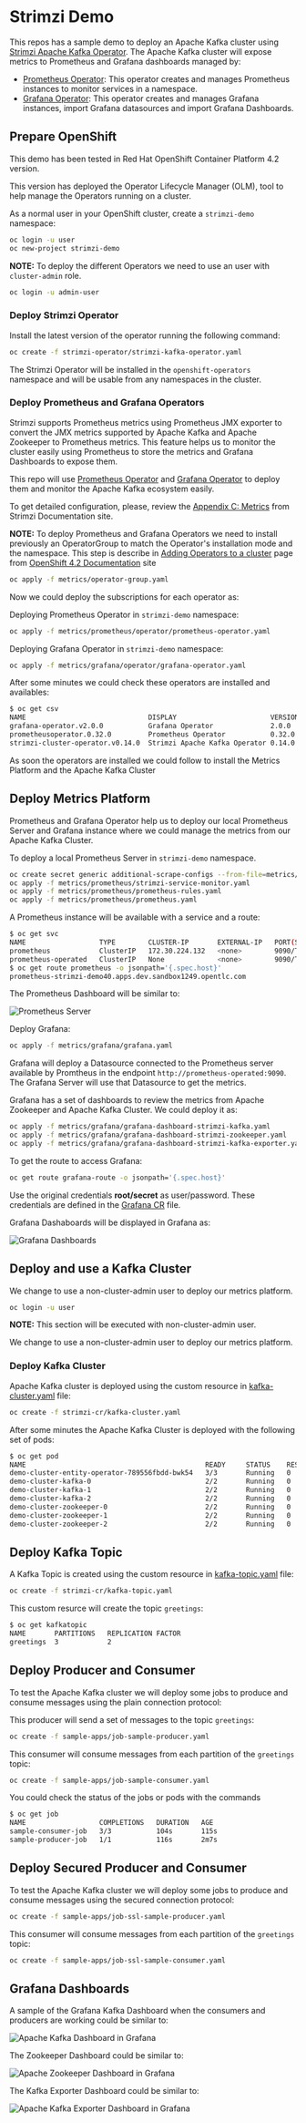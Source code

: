 # Strimzi Demo

This repos has a sample demo to deploy an Apache Kafka cluster using [Strimzi Apache Kafka Operator](https://operatorhub.io/operator/strimzi-kafka-operator). The Apache Kafka cluster will expose metrics to Prometheus and
Grafana dashboards managed by:

* [Prometheus Operator](https://operatorhub.io/operator/prometheus): This operator creates and manages Prometheus
instances to monitor services in a namespace.
* [Grafana Operator](https://operatorhub.io/operator/grafana-operator): This operator creates and manages
Grafana instances, import Grafana datasources and import Grafana Dashboards.

## Prepare OpenShift

This demo has been tested in Red Hat OpenShift Container Platform 4.2 version.

This version has deployed the Operator Lifecycle Manager (OLM), tool to help manage the
Operators running on a cluster.

As a normal user in your OpenShift cluster, create a ```strimzi-demo``` namespace:

```bash
oc login -u user
oc new-project strimzi-demo
```

**NOTE:** To deploy the different Operators we need to use an user with ```cluster-admin``` role.

```bash
oc login -u admin-user
```

### Deploy Strimzi Operator

Install the latest version of the operator running the following command:

```bash
oc create -f strimzi-operator/strimzi-kafka-operator.yaml
```

The Strimzi Operator will be installed in the ```openshift-operators``` namespace and will be usable
from any namespaces in the cluster.

### Deploy Prometheus and Grafana Operators

Strimzi supports Prometheus metrics using Prometheus JMX exporter to convert the JMX metrics supported
by Apache Kafka and Apache Zookeeper to Prometheus metrics. This feature helps us to monitor the cluster
easily using Prometheus to store the metrics and Grafana Dashboards to expose them.

This repo will use [Prometheus Operator](https://operatorhub.io/operator/prometheus) and
[Grafana Operator](https://operatorhub.io/operator/grafana-operator) to deploy them and monitor the
Apache Kafka ecosystem easily.

To get detailed configuration, please, review the [Appendix C: Metrics](https://strimzi.io/docs/latest/#assembly-metrics-setup-str) from Strimzi Documentation site.

**NOTE:** To deploy Prometheus and Grafana Operators we need to install previously an OperatorGroup to match the
Operator's installation mode and the namespace. This step is describe in [Adding Operators to a cluster](https://docs.openshift.com/container-platform/4.2/operators/olm-adding-operators-to-cluster.html) page from
[OpenShift 4.2 Documentation](https://docs.openshift.com/container-platform/4.2/welcome/index.html) site

```bash
oc apply -f metrics/operator-group.yaml
```

Now we could deploy the subscriptions for each operator as:

Deploying Prometheus Operator in ```strimzi-demo``` namespace:

```bash
oc apply -f metrics/prometheus/operator/prometheus-operator.yaml
```

Deploying Grafana Operator in ```strimzi-demo``` namespace:

```bash
oc apply -f metrics/grafana/operator/grafana-operator.yaml
```

After some minutes we could check these operators are installed and availables:

```bash
$ oc get csv
NAME                              DISPLAY                       VERSION  REPLACES                          PHASE
grafana-operator.v2.0.0           Grafana Operator              2.0.0    grafana-operator.v1.3.0           Succeeded
prometheusoperator.0.32.0         Prometheus Operator           0.32.0   prometheusoperator.0.27.0         Succeeded
strimzi-cluster-operator.v0.14.0  Strimzi Apache Kafka Operator 0.14.0   strimzi-cluster-operator.v0.13.0  Succeeded
```

As soon the operators are installed we could follow to install the Metrics Platform and the Apache Kafka Cluster

## Deploy Metrics Platform

Prometheus and Grafana Operator help us to deploy our local Prometheus Server and Grafana instance where
we could manage the metrics from our Apache Kafka Cluster.

To deploy a local Prometheus Server in ```strimzi-demo``` namespace.

```bash
oc create secret generic additional-scrape-configs --from-file=metrics/prometheus/prometheus-additional.yaml
oc apply -f metrics/prometheus/strimzi-service-monitor.yaml
oc apply -f metrics/prometheus/prometheus-rules.yaml
oc apply -f metrics/prometheus/prometheus.yaml
```

A Prometheus instance will be available with a service and a route:

```bash
$ oc get svc
NAME                  TYPE        CLUSTER-IP       EXTERNAL-IP   PORT(S)    AGE
prometheus            ClusterIP   172.30.224.132   <none>        9090/TCP   65s
prometheus-operated   ClusterIP   None             <none>        9090/TCP   65s
$ oc get route prometheus -o jsonpath='{.spec.host}'
prometheus-strimzi-demo40.apps.dev.sandbox1249.opentlc.com
```

The Prometheus Dashboard will be similar to:

![Prometheus Server](./img/prometheus-server.png)

Deploy Grafana:

```bash
oc apply -f metrics/grafana/grafana.yaml
```

Grafana will deploy a Datasource connected to the Prometheus server available by Promtheus
in the endpoint ```http://prometheus-operated:9090```. The Grafana Server will use that Datasource
to get the metrics.

Grafana has a set of dashboards to review the metrics from Apache Zookeeper and Apache Kafka Cluster. We could
deploy it as:

```bash
oc apply -f metrics/grafana/grafana-dashboard-strimzi-kafka.yaml
oc apply -f metrics/grafana/grafana-dashboard-strimzi-zookeeper.yaml
oc apply -f metrics/grafana/grafana-dashboard-strimzi-kafka-exporter.yaml
```

To get the route to access Grafana:

```bash
oc get route grafana-route -o jsonpath='{.spec.host}'
```

Use the original credentials **root/secret** as user/password. These credentials are defined in the
[Grafana CR](./metrics/grafana/grafana.yaml) file.

Grafana Dashaboards will be displayed in Grafana as:

![Grafana Dashboards](./img/grafana-dashboards.png)

## Deploy and use a Kafka Cluster

We change to use a non-cluster-admin user to deploy our metrics platform.

```bash
oc login -u user
```

**NOTE:** This section will be executed with non-cluster-admin user.

We change to use a non-cluster-admin user to deploy our metrics platform.

### Deploy Kafka Cluster

Apache Kafka cluster is deployed using the custom resource in [kafka-cluster.yaml](./strimzi-cr/kafka-cluster.yaml) file:

```bash
oc create -f strimzi-cr/kafka-cluster.yaml
```

After some minutes the Apache Kafka Cluster is deployed with the following set of pods:

```bash
$ oc get pod
NAME                                            READY     STATUS    RESTARTS   AGE
demo-cluster-entity-operator-789556fbdd-bwk54   3/3       Running   0          67s
demo-cluster-kafka-0                            2/2       Running   0          2m5s
demo-cluster-kafka-1                            2/2       Running   0          2m5s
demo-cluster-kafka-2                            2/2       Running   0          2m5s
demo-cluster-zookeeper-0                        2/2       Running   0          3m33s
demo-cluster-zookeeper-1                        2/2       Running   0          3m33s
demo-cluster-zookeeper-2                        2/2       Running   0          3m33s
```

## Deploy Kafka Topic

A Kafka Topic is created using the custom resource in [kafka-topic.yaml](./strimzi-cr/kafka-topic.yaml) file:

```bash
oc create -f strimzi-cr/kafka-topic.yaml
```

This custom resurce will create the topic ```greetings```:

```bash
$ oc get kafkatopic
NAME       PARTITIONS   REPLICATION FACTOR
greetings  3            2
```

## Deploy Producer and Consumer

To test the Apache Kafka cluster we will deploy some jobs to produce and consume messages using the
plain connection protocol:

This producer will send a set of messages to the topic ```greetings```:

```bash
oc create -f sample-apps/job-sample-producer.yaml
```

This consumer will consume messages from each partition of the ```greetings``` topic:

```bash
oc create -f sample-apps/job-sample-consumer.yaml
```

You could check the status of the jobs or pods with the commands

```bash
$ oc get job
NAME                  COMPLETIONS   DURATION   AGE
sample-consumer-job   3/3           104s       115s
sample-producer-job   1/1           116s       2m7s
```

## Deploy Secured Producer and Consumer

To test the Apache Kafka cluster we will deploy some jobs to produce and consume messages using the
secured connection protocol:

```bash
oc create -f sample-apps/job-ssl-sample-producer.yaml
```

This consumer will consume messages from each partition of the ```greetings``` topic:

```bash
oc create -f sample-apps/job-ssl-sample-consumer.yaml
```

## Grafana Dashboards

A sample of the Grafana Kafka Dashboard when the consumers and producers are working could
be similar to:

![Apache Kafka Dashboard in Grafana](./img/grafana-kafka-dashboard.png)

The Zookeeper Dashboard could be similar to:

![Apache Zookeeper Dashboard in Grafana](./img/grafana-zookeeper-dashboard.png)

The Kafka Exporter Dashboard could be similar to:

![Apache Kafka Exporter Dashboard in Grafana](./img/grafana-kafka-exporter-dashboard.png)
